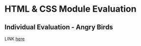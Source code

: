 # HTML & CSS Module Evaluation

## Individual Evaluation - Angry Birds

LINK [here](https://diegopumacode.github.io/angry-birds-web/)

